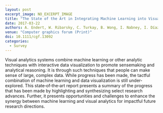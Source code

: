 ```yaml
---
layout: post
excerpt_image: NO_EXCERPT_IMAGE
title: "The State of the Art in Integrating Machine Learning into Visual Analytics"
date: 2017-03-22
authors: A. Endert, W. Ribarsky, C. Turkay, B. Wong, I. Nabney, I. Díaz Blanco & F. Rossi
venue: "Computer graphics forum (Print)"
doi: 10.1111/cgf.13092
categories:
  - Survey
---
```

Visual analytics systems combine machine learning or other analytic techniques with interactive data visualization to promote sensemaking and analytical reasoning. It is through such techniques that people can make sense of large, complex data. While progress has been made, the tactful combination of machine learning and data visualization is still under‐explored. This state‐of‐the‐art report presents a summary of the progress that has been made by highlighting and synthesizing select research advances. Further, it presents opportunities and challenges to enhance the synergy between machine learning and visual analytics for impactful future research directions.
